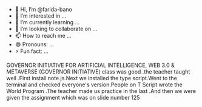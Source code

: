 - 👋 Hi, I’m @farida-bano
- 👀 I’m interested in ...
- 🌱 I’m currently learning ...
- 💞️ I’m looking to collaborate on ...
- 📫 How to reach me ...
- 😄 Pronouns: ...
- ⚡ Fun fact: ...

<!---
farida-bano/farida-bano is a ✨ special ✨ repository because its `README.md` (this file) appears on your GitHub profile.
You can click the Preview link to take a look at your changes.
--->
GOVERNOR INITIATIVE FOR ARTIFICIAL INTELLIGENCE, WEB 3.0 & METAVERSE (GOVERNOR INITIATIVE)
class was good .the teacher taught well .First install note.js.Next we installed the type script.Went to the terminal and checked everyone's version.People on T Script wrote the World Program .The teacher made us practice in the last .And then we were given the assignment which was on slide number 125
